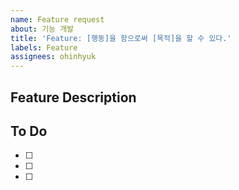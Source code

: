 ```yaml
---
name: Feature request
about: 기능 개발
title: 'Feature: [행동]을 함으로써 [목적]을 할 수 있다.'
labels: Feature
assignees: ohinhyuk
---
```


## Feature Description

## To Do

- [ ]
- [ ]
- [ ]
